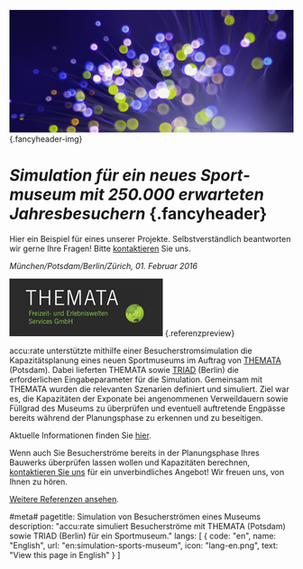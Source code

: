 ![](/img/accurate-bild-3.jpg) {.fancyheader-img}
# *Simulation für ein neues Sport&shy;museum mit 250.000 erwarteten Jahres&shy;besuchern* {.fancyheader}

Hier ein Beispiel für eines unserer Projekte.
Selbstverständlich beantworten wir gerne Ihre Fragen!
Bitte [kontaktieren](kontakt) Sie uns.

*München/Potsdam/Berlin/Zürich, 01. Februar 2016*

[![Logo THEMATA](img/referenzen/themata-logo.png)](http://www.themata.de/) {.referenzpreview}

accu:rate unter&shy;stützte mithilfe einer Besucher&shy;strom&shy;simulation die Kapazitäts&shy;planung eines neuen Sport&shy;museums im Auftrag von [THEMATA](http://www.themata.de/) (Potsdam).
Dabei lieferten THEMATA sowie [TRIAD](https://www.triad.de/de/projekte/fifa-world-football-museum/) (Berlin) die erforderlichen Eingabe&shy;parameter für die Simulation.
Gemeinsam mit THEMATA wurden die relevanten Szenarien definiert und simuliert.
Ziel war es, die Kapazitäten der Exponate bei angenommenen Verweil&shy;dauern sowie Füllgrad des Museums zu überprüfen und eventuell auftretende Engpässe bereits während der Planungs&shy;phase zu erkennen und zu beseitigen. 

Aktuelle Informationen finden Sie [hier](http://de.fifamuseum.com/about/media/press-releases/fifa-welt-fussball-museum-eroffnungstermin-steht-2609754/#).

Wenn auch Sie  Besucherströme bereits in der Planungsphase Ihres Bauwerks überprüfen lassen wollen und Kapazitäten berechnen, [kontaktieren Sie uns](kontakt) für ein unverbindliches Angebot! Wir freuen uns, von Ihnen zu hören.

[Weitere Referenzen ansehen](referenzen).




#meta#
pagetitle: Simulation von Besucherströmen eines Museums
description: "accu:rate simuliert Besucherströme mit THEMATA (Potsdam) sowie TRIAD (Berlin) für ein Sportmuseum."
langs: [
    { code: "en", name: "English", url: "en:simulation-sports-museum", icon: "lang-en.png", text: "View this page in English" }
]


